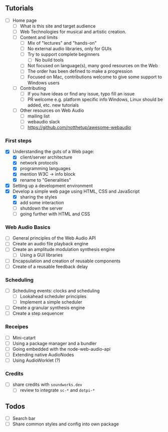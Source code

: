 
## Tutorials

- [ ] Home page
    - [ ] What is this site and target audience
    - [ ] Web Technologies for musical and artistic creation. 
    - [ ] Content and limits
        + [ ] Mix of "lectures" and "hands-on"
        + [ ] No external audio libraries, only for GUIs
        + [ ] Try to support complete beginners
            * [ ] No build tools 
        + [ ] Not focused on language(s), many good resources on the Web
        + [ ] The order has been defined to make a progression
        + [ ] Focused on Mac, contributions welcome to give some support to Windows users
    - [ ] Contributing    
        + [ ] If you have ideas or find any issue, typo fill an issue
        + [ ] PR welcome 
            e.g. platform specific info Windows, Linux should be added, etc.
            new tutorials
    - [ ] Other resources on Web Audio
        + [ ] mailing list
        + [ ] webaudio slack
        + [ ] https://github.com/notthetup/awesome-webaudio

### First steps

- [x] Understanding the guts of a Web page: 
    + [x] client/server architecture
    + [x] network protocols
    + [x] programming languages
    + [x] mention W3C -> info block
    + [x] rename to "Generalities"
- [x] Setting up a development environment 
- [x] Develop a simple web page using HTML, CSS and JavaScript
    + [x] sharing the styles
    + [x] add some interaction
    + [ ] shutdown the server
    + [ ] going further with HTML and CSS

### Web Audio Basics

- [ ] General principles of the Web Audio API
- [ ] Create an audio file playback engine 
- [ ] Create an amplitude modulation synthesis engine
    + [ ] Using a GUI libraries
- [ ] Encapsulation and creation of reusable components
- [ ] Create of a reusable feedback delay 

### Scheduling

- [ ] Scheduling events: clocks and scheduling
    + [ ] Lookahead scheduler principles
    + [ ] Implement a simple scheduler
- [ ] Create a granular synthesis engine
- [ ] Create a step sequencer

### Receipes

- [ ] Mini-catart
- [ ] Using a package manager and a bundler
- [ ] Going embedded with the node-web-audio-api
- [ ] Extending native AudioNodes
- [ ] Using AudioWorklet (?)

### Credits

- [ ] share credits with `soundworks.dev`
    + [ ] review to integrate `sc-*` and `dotpi-*`

## Todos

- [ ] Search bar
- [ ] Share common styles and config into own package
